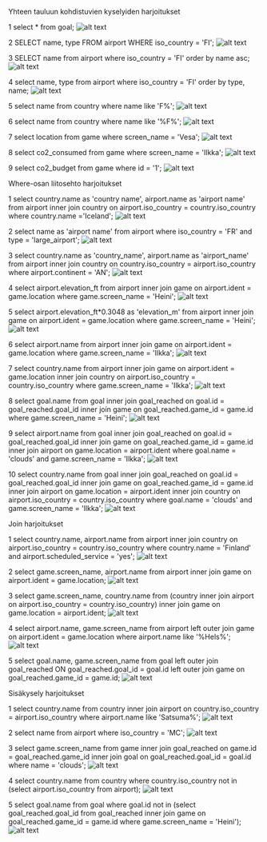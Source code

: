 Yhteen tauluun kohdistuvien kyselyiden harjoitukset

1
select * from goal;
![alt text](image-3.png)

2
SELECT name, type FROM airport WHERE iso_country = 'FI';
![alt text](image-4.png)

3
SELECT name from airport where iso_country = 'FI' order by name asc;
![alt text](image-5.png)

4
select name, type from airport where iso_country = 'FI' order by type, name;
![alt text](image-6.png)

5
select name from country where name like 'F%';
![alt text](image-7.png)

6
select name from country where name like '%F%';
![alt text](image-8.png)

7
select location from game where screen_name = 'Vesa';
![alt text](image-9.png)

8
select co2_consumed from game where screen_name = 'Ilkka';
![alt text](image-10.png)

9
select co2_budget from game where id = '1';
![alt text](image-11.png)

Where-osan liitosehto harjoitukset

1
select country.name as 'country name', airport.name as 'airport name' from airport inner join country on airport.iso_country = country.iso_country where country.name ='Iceland';
![alt text](image-17.png)

2
select name as 'airport name' from airport where iso_country = 'FR' and type = 'large_airport';
![alt text](image-18.png)

3
select country.name as 'country_name', airport.name as 'airport_name' from airport inner join country on country.iso_country = airport.iso_country where airport.continent = 'AN';
![alt text](image-19.png)

4
select airport.elevation_ft from airport inner join game on airport.ident = game.location where game.screen_name = 'Heini';
![alt text](image-20.png)

5
select airport.elevation_ft*0.3048 as 'elevation_m' from airport inner join game on airport.ident = game.location where game.screen_name = 'Heini';
![alt text](image-21.png)

6
select airport.name from airport inner join game on airport.ident = game.location where game.screen_name = 'Ilkka';
![alt text](image-22.png)

7
select country.name from airport inner join game on airport.ident = game.location inner join country on airport.iso_country = country.iso_country where game.screen_name = 'Ilkka';
![alt text](image-23.png)

8
select goal.name from goal inner join goal_reached on goal.id = goal_reached.goal_id inner join game on goal_reached.game_id = game.id where game.screen_name = 'Heini';
![alt text](image-24.png)

9
select airport.name from goal inner join goal_reached on goal.id = goal_reached.goal_id inner join game on goal_reached.game_id = game.id inner join airport on game.location = airport.ident where goal.name = 'clouds' and game.screen_name = 'Ilkka';
![alt text](image-25.png)

10
select country.name from goal inner join goal_reached on goal.id = goal_reached.goal_id inner join game on goal_reached.game_id = game.id inner join airport on game.location = airport.ident inner join country on airport.iso_country = country.iso_country where goal.name = 'clouds' and game.screen_name = 'Ilkka';
![alt text](image-26.png)

Join harjoitukset

1
select country.name, airport.name from airport inner join country on airport.iso_country = country.iso_country where country.name = 'Finland' and airport.scheduled_service = 'yes';
![alt text](image-12.png)

2
select game.screen_name, airport.name from airport inner join game on airport.ident = game.location;
![alt text](image-13.png)

3
select game.screen_name, country.name from (country inner join airport on airport.iso_country = country.iso_country) inner join game on game.location = airport.ident;
![alt text](image-14.png)

4
select airport.name, game.screen_name from airport left outer join game on airport.ident = game.location where airport.name like '%Hels%';
![alt text](image-15.png)

5
select goal.name, game.screen_name from goal left outer join goal_reached ON goal_reached.goal_id = goal.id left outer join game on goal_reached.game_id = game.id;
![alt text](image-16.png)

Sisäkysely harjoitukset

1
select country.name from country inner join airport on country.iso_country = airport.iso_country where airport.name like 'Satsuma%';
![alt text](image-27.png)

2
select name from airport where iso_country = 'MC';
![alt text](image-28.png)

3
select game.screen_name from game inner join goal_reached on game.id = goal_reached.game_id inner join goal on goal_reached.goal_id = goal.id where name = 'clouds';
![alt text](image-29.png)

4
select country.name from country where country.iso_country not in (select airport.iso_country from airport);
![alt text](image-30.png)

5
select goal.name from goal where goal.id not in (select goal_reached.goal_id from goal_reached inner join game on goal_reached.game_id = game.id where game.screen_name = 'Heini');
![alt text](image-31.png)

